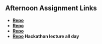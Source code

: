 ## Afternoon Assignment Links

* **[Repo](https://github.com/Kyle-Burt/Doggo-api)**
* **[Repo](https://github.com/Kyle-Burt/gregslist)**
* **[Repo](https://github.com/Kyle-Burt/DaPlanets)**
* **[Repo](https://github.com/Kyle-Burt/<ASSIGNMENT_REPO>) Hackathon lecture all day**
